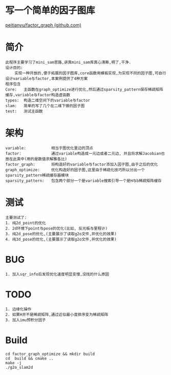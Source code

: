 # 写一个简单的因子图库

[peitianyu/factor_graph (github.com)](https://github.com/peitianyu/factor_graph)

# 简介

```
此程序主要学习了mini_sam思路,讲真mini_sam库真心清晰,明了,干净.
设计目的:
	实现一种开放的,便于拓展的因子图库,core函数用模板实现,为实现不同的因子图,可自行设计variable与factor,本案例提供了4种方案
程序包含
Core:	主函数在graph_optimize进行优化,然后通过sparsity_pattern保存稀疏矩阵缓存,variable与factor构造虚函数
types: 	构造二维空间下的variable与factor
slam:	简单的写了几个在二维下做的因子图
test: 	测试主函数
```

# 架构

```
variable: 			相当于图优化里边的顶点
factor: 			通过variable构造成一元边或者二元边, 并且将求解Jacobian也放在此类中(用的是数值求解雅各比)
factor_graph: 		将构造好的variable与factor添加入因子图,由于之后的优化
graph_optimize: 	优化构造好的因子图,这里由于稀疏化技巧所以分出一个sparsity_pattern稀疏缓存器模块
sparsity_pattern: 	包含两个部分一个是variable搜索引导一个是H与b稀疏矩阵缓存
```

# 测试

```
主要测试了:
1. 纯2d_point的优化
2. 2d环境下point与pose的优化(比如, 反光板与里程计)
3. 纯2d_pose的优化,(主要展示了读取g2o文件,并优化的效果)
4. 纯3d_pose的优化,(主要展示了读取g2o文件,并优化的效果)
```

# BUG

```
1. 加入sqr_info后发现优化速度明显变慢,没找的什么原因
```

# TODO

```
1. 边缘化操作
2. 如果H并不是稀疏矩阵,通过近似最小度排序变为稀疏矩阵
3. 加入imu预积分因子
```

# Build

```
cd factor_graph_optimize && mkdir build
cd  build && cmake ..
make -j
./g2o_slam2d
```
